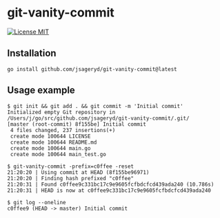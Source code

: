 # git-vanity-commit

[![License MIT](https://img.shields.io/badge/license-MIT-lightgrey.svg?style=flat)](https://github.com/jsageryd/git-vanity-commit/blob/master/LICENSE)

## Installation
```
go install github.com/jsageryd/git-vanity-commit@latest
```

## Usage example
```
$ git init && git add . && git commit -m 'Initial commit'
Initialized empty Git repository in /Users/j/go/src/github.com/jsageryd/git-vanity-commit/.git/
[master (root-commit) 8f155be] Initial commit
 4 files changed, 237 insertions(+)
 create mode 100644 LICENSE
 create mode 100644 README.md
 create mode 100644 main.go
 create mode 100644 main_test.go
```

```
$ git-vanity-commit -prefix=c0ffee -reset
21:20:20 | Using commit at HEAD (8f155be96971)
21:20:20 | Finding hash prefixed "c0ffee"
21:20:31 | Found c0ffee9c331bc17c9e9605fcfbdcfcd439ada240 (10.786s)
21:20:31 | HEAD is now at c0ffee9c331bc17c9e9605fcfbdcfcd439ada240
```

```
$ git log --oneline
c0ffee9 (HEAD -> master) Initial commit
```
